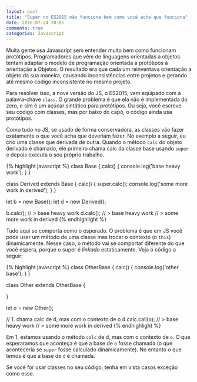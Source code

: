 ```yaml
---
layout: post
title: "Super no ES2015 não funciona bem como você acha que funciona"
date: 2016-07-24 20:05
comments: true
categories: Javascript
---
```


Muita gente usa Javascript sem entender muito bem como funcionam protótipos.
Programadores que vêm de linguagens orientadas a objetos tentam adaptar o modelo
de programação orientada a protótipos à orientação a Objetos. O resultado era
que cada um reinventava orientação a objeto da sua maneira, causando inconsistências
entre projetos e gerando até mesmo código inconsistente no mesmo projeto.

Para resolver isso, a nova versão do JS, o ES2015, vem equipado com a palavra-chave
`class`. O grande problema é que ela não é implementada do zero, e sim é um açúcar sintático para protótipos. Ou seja, você escreve seu código com
classes, mas por baixo do capô, o código ainda usa protótipos.

Como tudo no JS, se usado de forma conservadora, as classes vão fazer exatamente o que você acha que deveriam fazer. No exemplo a seguir, eu crio uma classe que derivada de outra. Quando o método `calc` do objeto derivado é chamado, ele primeiro chama calc da classe base usando `super` e depois executa o seu próprio trabalho.

{% highlight javascript %}
class Base {
  calc() {
    console.log('base heavy work');
  }
}

class Derived extends Base {
  calc() {
    super.calc();
    console.log('some more work in derived');
  }
}


let b = new Base();
let d = new Derived();

b.calc();
// > base heavy work
d.calc();
// > base heavy work
// > some more work in derived
{% endhighlight %}

Tudo aqui se comporta como o esperado. O problema é que em JS você pode usar um método de uma classe mas trocar o contexto (o `this`) dinamicamente. Nesse caso, o método vai se comportar diferente do que você espera, porque o super é _linkado_ estaticamente. Veja o código a seguir:

{% highlight javascript %}
class OtherBase {
  calc() {
    console.log('other base');
  }
}

class Other extends OtherBase {

}

let o = new Other();

// 1. chama calc de d, mas com o contexto de o
d.calc.call(o);
// > base heavy work
// > some more work in derived
{% endhighlight %}

Em 1, estamos usando o método `calc` de d, mas com o contexto de `o`. O que esperaramos que aconteça é que a base de `o` fosse chamada (o que aconteceria se `super` fosse calculado dinamicamente). No entanto o que temos é que a base de `d` é chamada.

Se você for usar classes no seu código, tenha em vista casos exceção como esse.
